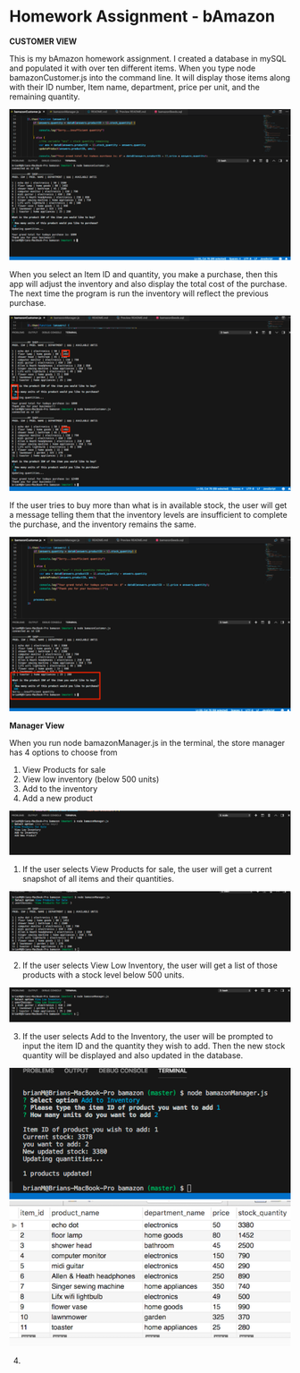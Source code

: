 # Homework Assignment -  bAmazon

 **CUSTOMER VIEW**

This is my bAmazon homework assignment. I created a database in mySQL and populated it with over ten different items. When you type node bamazonCustomer.js 
into the command line. It will display those items along with their ID number, Item name, department, price per unit, and the remaining quantity.

![bAmazon](images/bamazonSS1.png)

When you select an Item ID and quantity, you make a purchase, then this app will adjust the inventory and also display the total cost of the purchase. The next time the program is run the inventory will reflect the previous purchase.

![bAmazon](images/bamazonSS2.png)

If the user tries to buy more than what is in available stock, the user will get a message telling them that the inventory levels are insufficient to complete the purchase, and the inventory remains the same.

![bAmazon](images/bamazonSS3.png)

**Manager View**

When you run node bamazonManager.js in the terminal, the store manager has 4 options to choose from 
1. View Products for sale
2. View low inventory (below 500 units)
3. Add to the inventory
4. Add a new product

![bAmazon](images/bamazonSS4.png)

1. If the user selects View Products for sale, the user will get a current snapshot of all items and their quantities.

![bAmazon](images/bamazonSS5.png)

2. If the user selects View Low Inventory, the user will get a list of those products with a stock level below 500 units.

![bAmazon](images/bamazonSS6.png)

3. If the user selects Add to the Inventory, the user will be prompted to input the item ID and the quantity they wish to add. Then the new stock quantity will be displayed and also updated in the database.

![bAmazon](images/bamazonSS7.png)
![bAmazon](images/bamazonSS8.png)

4. 
